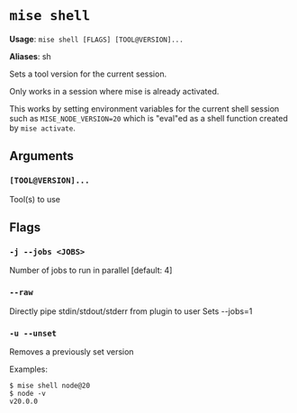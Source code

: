# `mise shell`

**Usage**: `mise shell [FLAGS] [TOOL@VERSION]...`

**Aliases**: sh

Sets a tool version for the current session.

Only works in a session where mise is already activated.

This works by setting environment variables for the current shell session
such as `MISE_NODE_VERSION=20` which is "eval"ed as a shell function created by `mise activate`.

## Arguments

### `[TOOL@VERSION]...`

Tool(s) to use

## Flags

### `-j --jobs <JOBS>`

Number of jobs to run in parallel
[default: 4]

### `--raw`

Directly pipe stdin/stdout/stderr from plugin to user Sets --jobs=1

### `-u --unset`

Removes a previously set version

Examples:

    $ mise shell node@20
    $ node -v
    v20.0.0

